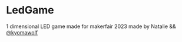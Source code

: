 # LedGame
1 dimensional LED game made for makerfair 2023
made by Natalie && [@kyomawolf](https://github.com/kyomawolf)
